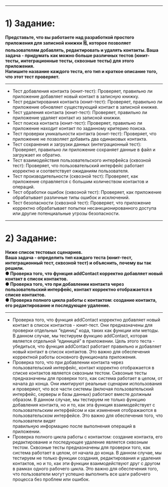 ___
 # 1) Задание:
 **Представьте, что вы работаете над разработкой простого приложения для записной книжки 🗒, которое позволяет пользователям добавлять, редактировать и удалять контакты.
  Ваша задача - придумать как можно больше различных тестов (юнит-тесты, интеграционные тесты, сквозные тесты) для этого приложения.    
  Напишите название каждого теста, его тип и краткое описание того, что этот тест проверяет.**
___

 * Тест добавления контакта (юнит-тест):  Проверяет, правильно ли приложение добавляет новый контакт в записную книжку.
 * Тест редактирования контакта (юнит-тест):  Проверяет, правильно ли приложение обновляет существующий контакт в записной книжке.
 * Тест удаления контакта (юнит-тест):  Проверяет, правильно ли приложение удаляет контакт из записной книжки.  
 * Тест поиска контакта (юнит-тест):  Проверяет, правильно ли приложение находит контакт по заданному критерию поиска.  
 * Тест проверки уникальности контакта (юнит-тест):  Проверяет, что приложение не позволяет добавить два одинаковых контакта.   
 * Тест сохранения и загрузки данных (интеграционный тест): Проверяет, правильно ли приложение сохраняет данные в файл и загружает их обратно.   
 * Тест взаимодействия пользовательского интерфейса (сквозной тест): Проверяет, что пользовательский интерфейс работает корректно и соответствует ожиданиям пользователя.   
 * Тест производительности (сквозной тест): Проверяет, как приложение справляется с большим количеством контактов и операций.   
 * Тест обработки ошибок (сквозной тест): Проверяет, как приложение обрабатывает различные типы ошибок и исключений.   
 * Тест безопасности (сквозной тест): Проверяет, что приложение корректно обрабатывает попытки несанкционированного доступа или другие потенциальные угрозы безопасности.   
___

# 2) Задание:
**Ниже список тестовых сценариев.   
Ваша задача - определить тип каждого теста (юнит-тест,
интеграционный тест, сквозной тест) и объяснить, почему вы так решили.   
● Проверка того, что функция addContact корректно добавляет новый контакт в список контактов.   
● Проверка того, что при добавлении контакта через пользовательский интерфейс, контакт корректно
отображается в списке контактов.   
● Проверка полного цикла работы с контактом: создание контакта, его редактирование и
последующее удаление.**   
___

* Проверка того, что функция addContact корректно добавляет новый контакт в список контактов - юнит-тест.
  Они предназначены для проверки отдельных “единиц” кода, таких как функции или методы. В данном случае, мы тестируем функцию addContact, которая является отдельной “единицей” в приложении.
  Цель этого теста - убедиться, что функция addContact работает правильно и добавляет новый контакт в список контактов. Это важно для обеспечения корректной работы основного функционала приложения.
* Проверка того, что при добавлении контакта через пользовательский интерфейс, контакт корректно отображается в списке контактов является сквозным тестом.
  Сквозные тесты предназначены для проверки того, как система работает в целом, от начала до конца. Они имитируют реальные сценарии использования и проверяют, что все части системы (включая пользовательский интерфейс, серверы и базы данных) работают вместе должным     образом.
  В данном случае, мы тестируем не только функцию добавления контакта, но и то, как эта функция взаимодействует с пользовательским интерфейсом и как изменения отображаются в пользовательском интерфейсе. Это важно для обеспечения того, что пользователи видят        
  правильную информацию после выполнения операций в приложении.
* Проверка полного цикла работы с контактом: создание контакта, его редактирование и последующее удаление является сквозным тестом.
  Сквозные тесты предназначены для проверки того, как система работает в целом, от начала до конца. 
  В данном случае, мы тестируем не только функции создания, редактирования и удаления контактов, но и то, как эти функции взаимодействуют друг с другом в рамках одного рабочего цикла. Это важно для обеспечения того, что пользователи могут успешно выполнить все шаги 
  рабочего процесса без проблем или ошибок.
